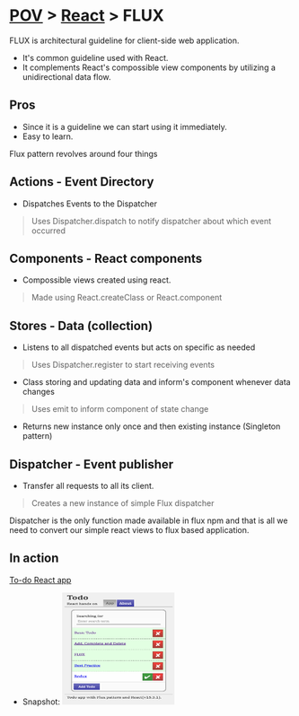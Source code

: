 # <a href='./../readme.md'>POV</a> > <a href='./readme.md'>React</a> > FLUX

FLUX is architectural guideline for client-side web application.

* It's common guideline used with React.
* It complements React's compossible view components by utilizing a unidirectional data flow.

## Pros

* Since it is a guideline we can start using it immediately.
* Easy to learn.

Flux pattern revolves around four things

## Actions - Event Directory

- Dispatches Events to the Dispatcher

> Uses Dispatcher.dispatch to notify dispatcher about which event occurred

## Components - React components

- Compossible views created using react.

> Made using React.createClass or React.component

## Stores - Data (collection)

- Listens to all dispatched events but acts on specific as needed

> Uses Dispatcher.register to start receiving events

- Class storing and updating data and inform's component whenever data changes

> Uses emit to inform component of state change

- Returns new instance only once and then existing instance (Singleton pattern)

## Dispatcher - Event publisher

- Transfer all requests to all its client.

> Creates a new instance of simple Flux dispatcher

Dispatcher is the only function made available in flux npm and that is all we need to convert our simple react views to flux based application.

## In action

<a href='https://github.com/vkum29/todo-react/tree/Flux'>To-do React app</a>

- Snapshot: <img src='https://github.com/vkum29/todo-react/blob/Flux/todo-react.png' width=200 height=200/>
